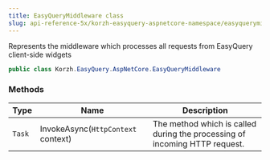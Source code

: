 ```yaml
---
title: EasyQueryMiddleware class
slug: api-reference-5x/korzh-easyquery-aspnetcore-namespace/easyquerymiddleware-class
---
```



Represents the middleware which processes all requests from EasyQuery client-side widgets
```csharp
public class Korzh.EasyQuery.AspNetCore.EasyQueryMiddleware

```

### Methods

| Type | Name | Description | 
| --- | --- | --- | 
| `Task` | InvokeAsync(`HttpContext` context) | The method which is called during the processing of incoming HTTP request. |